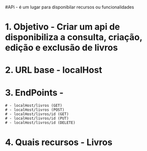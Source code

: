 #APi - é um lugar para disponibilar recursos ou funcionalidades

# 1. Objetivo - Criar um api de disponibiliza a consulta, criação, edição e exclusão de livros 

# 2. URL base - localHost

# 3. EndPoints - 
    # - localHost/livros (GET)
    # - localHost/livros (POST)
    # - localHost/livros/id (GET)
    # - localHost/livros/id (PUT)
    # - localHost/livros/id (DELETE)

# 4. Quais recursos - Livros